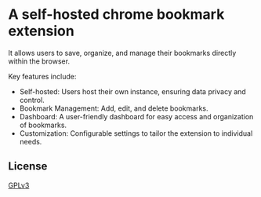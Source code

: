# A self-hosted chrome bookmark extension

It allows users to save, organize, and manage their bookmarks directly within the browser.

Key features include:

-   Self-hosted: Users host their own instance, ensuring data privacy and control.
-   Bookmark Management: Add, edit, and delete bookmarks.
-   Dashboard: A user-friendly dashboard for easy access and organization of bookmarks.
-   Customization: Configurable settings to tailor the extension to individual needs.

## License

[GPLv3](./LICENCE)
